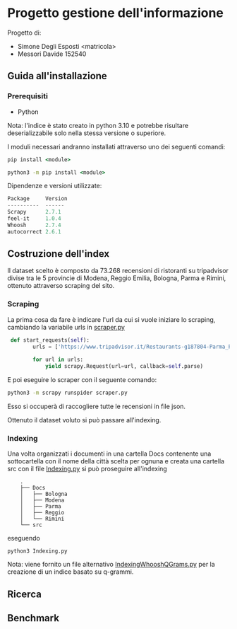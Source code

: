 # Progetto gestione dell'informazione

Progetto di:
- Simone Degli Esposti \<matricola>
- Messori Davide 152540

## Guida all'installazione

### Prerequisiti

- Python

Nota: l'indice è stato creato in python 3.10 e potrebbe risultare deserializzabile solo nella stessa versione o superiore. 

I moduli necessari andranno installati attraverso uno dei seguenti comandi:
``` cmd
pip install <module>

python3 -m pip install <module>
```
Dipendenze e versioni utilizzate:
```python
Package     Version
----------  ------
Scrapy      2.7.1
feel-it     1.0.4
Whoosh      2.7.4
autocorrect 2.6.1
```

## Costruzione dell'index

Il dataset scelto è composto da 73.268 recensioni di ristoranti su tripadvisor divise tra le 5 provincie di Modena, Reggio Emilia, Bologna, Parma e Rimini, ottenuto attraverso scraping del sito.

### Scraping
La prima cosa da fare è indicare l'url da cui si vuole iniziare lo scraping, cambiando la variabile urls in [scraper.py](./scraper.py)
``` python
 def start_requests(self):
        urls = ['https://www.tripadvisor.it/Restaurants-g187804-Parma_Province_of_Parma_Emilia_Romagna.html']
        
        for url in urls:
            yield scrapy.Request(url=url, callback=self.parse)
```

E poi eseguire lo scraper con il seguente comando:
``` bash
python3 -m scrapy runspider scraper.py
```
Esso si occuperà di raccogliere tutte le recensioni in file json.


Ottenuto il dataset voluto si può passare all'indexing.

### Indexing

Una volta organizzati i documenti in una cartella Docs contenente una sottocartella con il nome della città scelta per ognuna e creata una cartella src con il file [Indexing.py](./src/Indexing.py) si può proseguire all'indexing
```
    .
    ├── Docs
    │   ├── Bologna
    │   ├── Modena
    │   ├── Parma
    │   ├── Reggio
    │   └── Rimini
    └── src

``` 
eseguendo
```
python3 Indexing.py
```

Nota: viene fornito un file alternativo [IndexingWhooshQGrams.py](./src/IndexingWhooshQGrams.py) per la creazione di un indice basato su q-grammi.

## Ricerca

## Benchmark